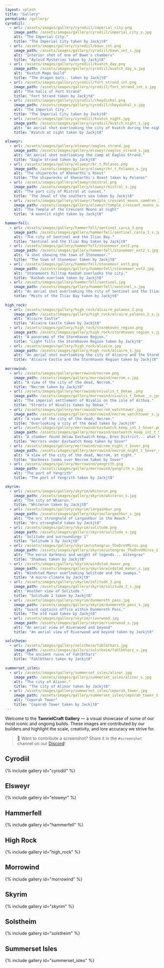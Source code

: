 ```yaml
---
layout: splash
title: "Gallery"
permalink: /gallery/
cyrodiil:
  - url: /assets/images/gallery/cyrodiil/imperial_city.png
    image_path: /assets/images/gallery/cyrodiil/imperial_city_s.jpg
    alt: "The Imperial City."
    title: "The Imperial City taken by Jackjt8"
  - url: /assets/images/gallery/cyrodiil/bawn_int.png
    image_path: /assets/images/gallery/cyrodiil/bawn_int_s.jpg
    alt: "Interior shot of one of Bawn's chambers"
    title: "Ayleid Mysteries taken by Jackjt8"
  - url: /assets/images/gallery/cyrodiil/kvatch_day.png
    image_path: /assets/images/gallery/cyrodiil/kvatch_day_s.jpg
    alt: "Kvatch Mage Guild"
    title: "The dragon eats.. taken by Jackjt8"
  - url: /assets/images/gallery/cyrodiil/fort_strand_int.png
    image_path: /assets/images/gallery/cyrodiil/fort_strand_int_s.jpg
    alt: "The halls of Fort Strand"
    title: "Fort Strand taken by Jackjt8"
  - url: /assets/images/gallery/cyrodiil/cheydinhal.png
    image_path: /assets/images/gallery/cyrodiil/cheydinhal_s.jpg
    alt: "The Imperial City."
    title: "The Imperial City taken by Jackjt8"
  - url: /assets/images/gallery/cyrodiil/kvatch_night.jpg
    image_path: /assets/images/gallery/cyrodiil/kvatch_night_s.jpg
    alt: "An aerial shot overlooking the city of Kvatch during the night."
    title: "Kvatch at night taken by Jackjt8"
    
elsweyr:
  - url: /assets/images/gallery/elsweyr/eagles_strand.jpg
    image_path: /assets/images/gallery/elsweyr/eagles_strand_s.jpg
    alt: "An aerial shot overlooking the camp at Eagles Strand."
    title: "Eagle Strand taken by Jackjt8"
  - url: /assets/images/gallery/elsweyr/kr_t_Polanos.png
    image_path: /assets/images/gallery/elsweyr/kr_t_Polanos_s.jpg
    alt: "The shipwrecks of Khenarthi's Roost"
    title: "The shipwrecks of Khenarthi's Roost taken by Polanos"
  - url: /assets/images/gallery/elsweyr/mistral.png
    image_path: /assets/images/gallery/elsweyr/mistral_s.jpg
    alt: "The port city of Mistral at sunset."
    title: "The Jewal of the southern sea taken by Jackjt8"
  - url: /assets/images/gallery/elsweyr/temple_crescent_moons_samdren_2.png
    image_path: /assets/images/gallery/elsweyr/temple_crescent_moons_samdren_2_s.jpg
    alt: "The Temple of the Crescent Moons at night"
    title: "A moonlit night taken by Jackjt8"
    
hammerfell:
  - url: /assets/images/gallery/hammerfell/sentinel_carca_3.png
    image_path: /assets/images/gallery/hammerfell/sentinel_carca_3_s.jpg
    alt: "The city of Sentinel and the Iliac Bay."
    title: "Sentinel and the Iliac Bay taken by Jackjt8"
  - url: /assets/images/gallery/hammerfell/stonemoor_ext2.png
    image_path: /assets/images/gallery/hammerfell/stonemoor_ext2_s.jpg
    alt: "A shot showing the town of Stonemoor."
    title: "The town of Stonemoor taken by Jackjt8"
  - url: /assets/images/gallery/hammerfell/stonemoor_ext3.png
    image_path: /assets/images/gallery/hammerfell/stonemoor_ext3.jpg
    alt: "Stonemoors hilltop Kasbah overlooks the city."
    title: "Kasbah overlook taken by Jackjt8"
  - url: /assets/images/gallery/hammerfell/sentinel.jpg
    image_path: /assets/images/gallery/hammerfell/sentinel_s.jpg
    alt: "An aerial shot overlooking the city of Sentinel and the Iliac Bay while misty."
    title: "Mists of the Iliac Bay taken by Jackjt8"
    
high_rock:
  - url: /assets/images/gallery/high_rock/alcaire_polanos_2.png
    image_path: /assets/images/gallery/high_rock/alcaire_polanos_2_s.jpg
    alt: "Alcaire Castle"
    title: "Alcaire Castle taken by Jackjt8"
  - url: /assets/images/gallery/high_rock/stormhaven_region.png
    image_path: /assets/images/gallery/high_rock/stormhaven_region_s.jpg
    alt: "A panorama of the Stormhaven Region."
    title: "Light fills the Stormhaven Region taken by Jackjt8"
  - url: /assets/images/gallery/high_rock/alcaire.jpg
    image_path: /assets/images/gallery/high_rock/alcaire_s.jpg
    alt: "An aerial shot overlooking the city of Alcaire and the Stormhaven Region."
    title: "Alcaire Castle and the Stormhaven Region taken by Jackjt8"
    
morrowind:
  - url: /assets/images/gallery/morrowind/necrom.png
    image_path: /assets/images/gallery/morrowind/necrom_s.jpg
    alt: "A view of the city of the dead, Necrom."
    title: "Necrom taken by Jackjt8"
  - url: /assets/images/gallery/morrowind/nnivalis_t_Dekae_.png
    image_path: /assets/images/gallery/morrowind/nivalis_t_Dekae__s.jpg
    alt: "The imperial settlement of Nivalis on the isle of Althoa."
    title: "Streets of Nivalis taken by Dekae_"
  - url: /assets/images/gallery/morrowind/necrom_watchtower.jpg
    image_path: /assets/images/gallery/morrowind/necrom_watchtower_s.jpg
    alt: "A view of the city of the dead, Necrom."
    title: "Overlooking a city of the dead taken by Jackjt8"
  - url: /assets/images/gallery/morrowind/eastwatch_keep_int_t_Sover.png
    image_path: /assets/images/gallery/morrowind/eastwatch_keep_int_t_Sover_s.jpg
    alt: "A chamber found below Eastwatch Keep, Dres District... what horrors"
    title: "Horrors under Eastwatch Keep taken by Sover"
  - url: /assets/images/gallery/morrowind/necrom_night_t_Sover.png
    image_path: /assets/images/gallery/morrowind/necrom_night_t_Sover_s.jpg
    alt: "A view of the city of the dead, Necrom, at night."
    title: "Darkness looms over Necrom taken by Sover"
  - url: /assets/images/gallery/morrowind/yengrith.png
    image_path: /assets/images/gallery/morrowind/yengrith_s.jpg
    alt: "The port of Yengrith"
    title: "The port of Yengrith taken by Jackjt8"

skyrim:
  - url: /assets/images/gallery/skyrim/whiterun.png
    image_path: /assets/images/gallery/skyrim/whiterun_s.jpg
    alt: "The city of Whierun."
    title: "Whiterun taken by Jackjt8"
  - url: /assets/images/gallery/skyrim/largashbur.png
    image_path: /assets/images/gallery/skyrim/largashbur_s.jpg
    alt: "The orc stronghold of Largashbur in the Reach."
    title: "Orc stronghold taken by Jackjt8"
  - url: /assets/images/gallery/skyrim/solitude.png
    image_path: /assets/images/gallery/skyrim/solitude_s.jpg
    alt: "Solitude and surroundings 1"
    title: "Solitude 1 by Jackjt8"
  - url: /assets/images/gallery/skyrim/ustengrav_TheDreVMiros.png
    image_path: /assets/images/gallery/skyrim/ustengrav_TheDreVMiros_s.jpg
    alt: "The eerie darkness and weight of legends... Ustengrav"
    title: "Shadows taken by Jackjt8"
  - url: /assets/images/gallery/skyrim/windstad_manor.png
    image_path: /assets/images/gallery/skyrim/windstad_manor_s.jpg
    alt: "Windstad Manor overlooking Solitude and the swamps."
    title: "A micro-climate by Jackjt8"
  - url: /assets/images/gallery/skyrim/solitude_2.png
    image_path: /assets/images/gallery/skyrim/solitude_2_s.jpg
    alt: "Another view of Solitude."
    title: "Solitude 2 taken by Jackjt8"
  - url: /assets/images/gallery/skyrim/dunmereth_pass.jpg
    image_path: /assets/images/gallery/skyrim/dunmereth_pass_s.jpg
    alt: "Guard captains office within Dunmereth Pass."
    title: "The old road taken by Jackjt8"
  - url: /assets/images/gallery/skyrim/riverwood.jpg
    image_path: /assets/images/gallery/skyrim/riverwood_s.jpg
    alt: "An aerial view of Riverwood and beyond"
    title: "An aerial view of Riverwood and beyond taken by Jackjt8"

solstheim:
  - url: /assets/images/gallery/solstheim/fahlbtharz.jpg
    image_path: /assets/images/gallery/solstheim/fahlbtharz_s.jpg
    alt: "The ancient ruins of Fahlbtharz"
    title: "Fahlbtharz taken by Jackjt8"
    
summerset_isles:
  - url: /assets/images/gallery/summerset_isles/alinor.jpg
    image_path: /assets/images/gallery/summerset_isles/alinor_s.jpg
    alt: "The city of Alinor."
    title: "The city of Alinor taken by Jackjt8"
  - url: /assets/images/gallery/summerset_isles/ceporah_tower.jpg
    image_path: /assets/images/gallery/summerset_isles/ceporah_tower_s.jpg
    alt: "Ceporah Tower"
    title: "Ceporah Tower taken by Jackjt8"
---
```


Welcome to the **TamrielCraft Gallery** — a visual showcase of some of our most iconic and ongoing builds. These images are contributed by our builders and highlight the scale, creativity, and lore accuracy we strive for.

> 📸 Want to contribute a screenshot? Share it in the `#screenshot` channel on our [Discord](https://discord.gg/ApShrYn)!

## Cyrodiil
{% include gallery id="cyrodiil" %}

## Elsweyr
{% include gallery id="elsweyr" %}

## Hammerfell
{% include gallery id="hammerfell" %}

## High Rock
{% include gallery id="high_rock" %}

## Morrowind
{% include gallery id="morrowind" %}

## Skyrim
{% include gallery id="skyrim" %}

## Solstheim
{% include gallery id="solstheim" %}

## Summerset Isles
{% include gallery id="summerset_isles" %}
